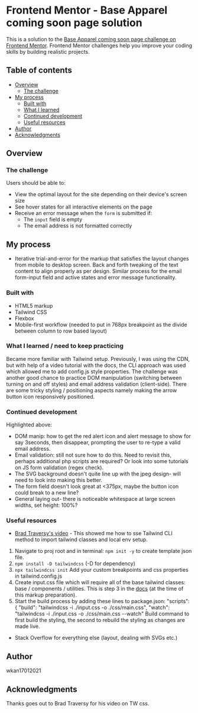 # Frontend Mentor - Base Apparel coming soon page solution

This is a solution to the [Base Apparel coming soon page challenge on Frontend Mentor](https://www.frontendmentor.io/challenges/base-apparel-coming-soon-page-5d46b47f8db8a7063f9331a0). Frontend Mentor challenges help you improve your coding skills by building realistic projects.

## Table of contents

- [Overview](#overview)
  - [The challenge](#the-challenge)
- [My process](#my-process)
  - [Built with](#built-with)
  - [What I learned](#what-i-learned)
  - [Continued development](#continued-development)
  - [Useful resources](#useful-resources)
- [Author](#author)
- [Acknowledgments](#acknowledgments)

## Overview

### The challenge

Users should be able to:

- View the optimal layout for the site depending on their device's screen size
- See hover states for all interactive elements on the page
- Receive an error message when the `form` is submitted if:
  - The `input` field is empty
  - The email address is not formatted correctly

## My process

- Iterative trial-and-error for the markup that satisfies the layout changes from mobile to desktop screen. Back and forth tweaking of the text content to align properly as per design. Similar process for the email form-input field and active states and error message functionality.

### Built with

- HTML5 markup
- Tailwind CSS
- Flexbox
- Mobile-first workflow (needed to put in 768px breakpoint as the divide between column to row based layout)

### What I learned / need to keep practicing

Became more familiar with Tailwind setup. Previously, I was using the CDN, but with help of a video tutorial with the docs, the CLI approach was used which allowed me to add config.js style properties.
The challenge was another good chance to practice DOM manipulation (switching between turning on and off styles) and email address validation (client-side).
There are some tricky styling / positioning aspects namely making the arrow button icon responsively positioned.

### Continued development

Highlighted above:

- DOM manip: how to get the red alert icon and alert message to show for say 3seconds, then disappear, prompting the user to re-type a valid email address.
- Email validation: still not sure how to do this. Need to revisit this, perhaps additional php scripts are required? Or look into some tutorials on JS form validation (regex check).
- The SVG background doesn't quite line up with the jpeg design- will need to look into making this better.
- The form field doesn't look great at <375px, maybe the button icon could break to a new line?
- General laying out- there is noticeable whitespace at large screen widths, set height: 100%?

### Useful resources

- [Brad Traversy's video](https://www.youtube.com/watch?v=dFgzHOX84xQ&t=101s&ab_channel=TraversyMedia) - This showed me how to sse Tailwind CLI method to import tailwind classes and local env setup.

1. Navigate to proj root and in terminal: `npm init -y` to create template json file.
2. `npm install -D tailwindcss` (-D for dependency)
3. `npx tailwindcss init`
   Add your custom breakpoints and css properties in tailwind.config.js
4. Create input.css file which will require all of the base tailwind classes: base / components / utilities. This is step 3 in the [docs](https://tailwindcss.com/docs/installation) (at the time of this markup preparation).
5. Start the build process by adding these lines to package.json:
   "scripts": {
   "build": "tailwindcss -i ./input.css -o ./css/main.css",
   "watch": "tailwindcss -i ./input.css -o ./css/main.css --watch"
   Build command to first build the styling, the second to rebuild the styling as changes are made live.

- Stack Overflow for everything else (layout, dealing with SVGs etc.)

## Author

wkan17012021

## Acknowledgments

Thanks goes out to Brad Traversy for his video on TW css.
